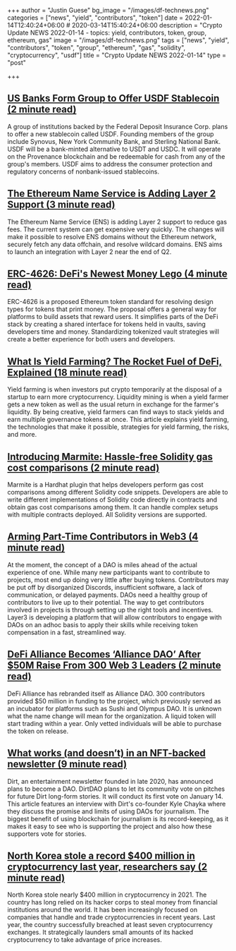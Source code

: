 +++
author = "Justin Guese"
bg_image = "/images/df-technews.png"
categories = ["news", "yield", "contributors", "token"]
date = 2022-01-14T12:40:24+06:00 # 2020-03-14T15:40:24+06:00
description = "Crypto Update NEWS 2022-01-14 - topics: yield, contributors, token, group, ethereum, gas"
image = "/images/df-technews.png"
tags = ["news", "yield", "contributors", "token", "group", "ethereum", "gas", "solidity", "cryptocurrency", "usdf"]
title = "Crypto Update NEWS 2022-01-14"
type = "post"

+++

## [US Banks Form Group to Offer USDF Stablecoin (2 minute read)](https://www.coindesk.com/business/2022/01/12/us-banks-form-group-to-offer-usdf-stablecoin/)

A group of institutions backed by the Federal Deposit Insurance Corp. plans to offer a new stablecoin called USDF. Founding members of the group include Synovus, New York Community Bank, and Sterling National Bank. USDF will be a bank-minted alternative to USDT and USDC. It will operate on the Provenance blockchain and be redeemable for cash from any of the group's members. USDF aims to address the consumer protection and regulatory concerns of nonbank-issued stablecoins.

## [The Ethereum Name Service is Adding Layer 2 Support (3 minute read)](https://blog.mycrypto.com/ens-and-layer-2)

The Ethereum Name Service (ENS) is adding Layer 2 support to reduce gas fees. The current system can get expensive very quickly. The changes will make it possible to resolve ENS domains without the Ethereum network, securely fetch any data offchain, and resolve wildcard domains. ENS aims to launch an integration with Layer 2 near the end of Q2.

## [ERC-4626: DeFi's Newest Money Lego (4 minute read)](https://www.coindesk.com/layer2/2022/01/13/erc-4626-defis-newest-money-lego/)

ERC-4626 is a proposed Ethereum token standard for resolving design types for tokens that print money. The proposal offers a general way for platforms to build assets that reward users. It simplifies parts of the DeFi stack by creating a shared interface for tokens held in vaults, saving developers time and money. Standardizing tokenized vault strategies will create a better experience for both users and developers.

## [What Is Yield Farming? The Rocket Fuel of DeFi, Explained (18 minute read)](https://www.coindesk.com/learn/what-is-yield-farming-the-rocket-fuel-of-defi-explained/)

Yield farming is when investors put crypto temporarily at the disposal of a startup to earn more cryptocurrency. Liquidity mining is when a yield farmer gets a new token as well as the usual return in exchange for the farmer's liquidity. By being creative, yield farmers can find ways to stack yields and earn multiple governance tokens at once. This article explains yield farming, the technologies that make it possible, strategies for yield farming, the risks, and more.

## [Introducing Marmite: Hassle-free Solidity gas cost comparisons (2 minute read)](https://mirror.xyz/mirror.primitive.eth/iHeEodUc7YkXp4AiB6g8pNHepUeE2bOTLxCC5FnsmNA)

Marmite is a Hardhat plugin that helps developers perform gas cost comparisons among different Solidity code snippets. Developers are able to write different implementations of Solidity code directly in contracts and obtain gas cost comparisons among them. It can handle complex setups with multiple contracts deployed. All Solidity versions are supported.

## [Arming Part-Time Contributors in Web3 (4 minute read)](https://mirror.xyz/0x7B0befc5B043148Cd7bD5cFeEEf7BC63D28edEC0/lVl4IAoxKYRgiQiyTYOiJZuCzN9D7fwdogXoMkwmToI)

At the moment, the concept of a DAO is miles ahead of the actual experience of one. While many new participants want to contribute to projects, most end up doing very little after buying tokens. Contributors may be put off by disorganized Discords, insufficient software, a lack of communication, or delayed payments. DAOs need a healthy group of contributors to live up to their potential. The way to get contributors involved in projects is through setting up the right tools and incentives. Layer3 is developing a platform that will allow contributors to engage with DAOs on an adhoc basis to apply their skills while receiving token compensation in a fast, streamlined way.

## [DeFi Alliance Becomes ‘Alliance DAO’ After $50M Raise From 300 Web 3 Leaders (2 minute read)](https://www.coindesk.com/business/2022/01/13/defi-alliance-becomes-alliance-dao-after-50m-raise-from-300-web-3-leaders/)

DeFi Alliance has rebranded itself as Alliance DAO. 300 contributors provided $50 million in funding to the project, which previously served as an incubator for platforms such as Sushi and Olympus DAO. It is unknown what the name change will mean for the organization. A liquid token will start trading within a year. Only vetted individuals will be able to purchase the token on release.

## [What works (and doesn’t) in an NFT-backed newsletter (9 minute read)](https://www.theverge.com/2022/1/13/22882036/dirt-dirtdao-crypto-nft-newsletter-voting-kyle-chayka-interview)

Dirt, an entertainment newsletter founded in late 2020, has announced plans to become a DAO. DirtDAO plans to let its community vote on pitches for future Dirt long-form stories. It will conduct its first vote on January 14. This article features an interview with Dirt's co-founder Kyle Chayka where they discuss the promise and limits of using DAOs for journalism. The biggest benefit of using blockchain for journalism is its record-keeping, as it makes it easy to see who is supporting the project and also how these supporters vote for stories.

## [North Korea stole a record $400 million in cryptocurrency last year, researchers say (2 minute read)](https://www.nbcnews.com/tech/security/north-korea-stole-record-400-million-cryptocurrency-last-year-research-rcna12080)

North Korea stole nearly $400 million in cryptocurrency in 2021. The country has long relied on its hacker corps to steal money from financial institutions around the world. It has been increasingly focused on companies that handle and trade cryptocurrencies in recent years. Last year, the country successfully breached at least seven cryptocurrency exchanges. It strategically launders small amounts of its hacked cryptocurrency to take advantage of price increases.

